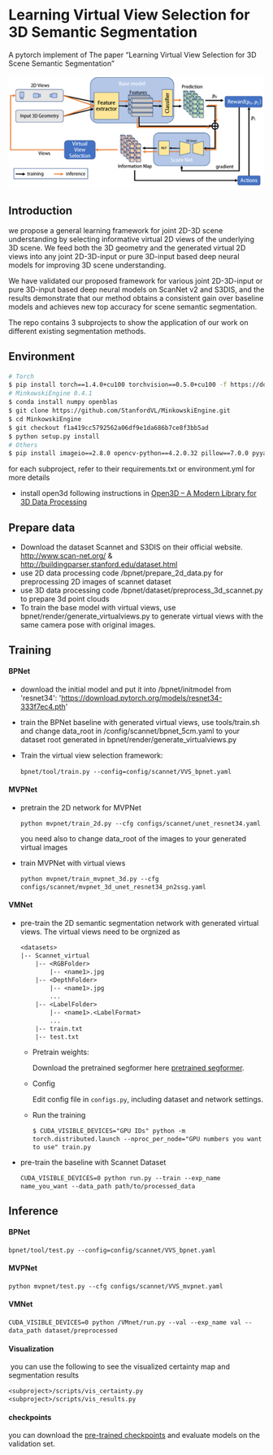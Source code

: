 # Learning Virtual View Selection for 3D Semantic Segmentation
A pytorch implement of The paper “Learning Virtual View Selection for 3D Scene Semantic Segmentation”

![Framework Fig](docs/pipeline.png)

## Introduction

we propose a general learning framework for joint 2D-3D scene understanding by selecting informative virtual 2D views of the underlying 3D scene. We feed both the 3D geometry and the generated virtual 2D views into any joint 2D-3D-input or pure 3D-input based deep neural models for improving 3D scene understanding. 

We have validated our proposed framework for various joint 2D-3D-input or pure 3D-input based deep neural models on ScanNet v2 and S3DIS, and the results demonstrate that our method obtains a consistent gain over baseline models and achieves new top accuracy for scene semantic segmentation.

The repo contains 3 subprojects to show the application of our work on different existing segmentation methods.

## Environment


```bash
# Torch
$ pip install torch==1.4.0+cu100 torchvision==0.5.0+cu100 -f https://download.pytorch.org/whl/torch_stable.html
# MinkowskiEngine 0.4.1
$ conda install numpy openblas
$ git clone https://github.com/StanfordVL/MinkowskiEngine.git
$ cd MinkowskiEngine
$ git checkout f1a419cc5792562a06df9e1da686b7ce8f3bb5ad
$ python setup.py install
# Others
$ pip install imageio==2.8.0 opencv-python==4.2.0.32 pillow==7.0.0 pyyaml==5.3 scipy==1.4.1 sharedarray==3.2.0 tensorboardx==2.0 tqdm==4.42.1
```

for each subproject, refer to their requirements.txt or environment.yml for more details

- install open3d following instructions in [Open3D – A Modern Library for 3D Data Processing](https://www.open3d.org/)

## Prepare data

- Download the dataset Scannet and S3DIS on their official website. http://www.scan-net.org/ & http://buildingparser.stanford.edu/dataset.html
- use 2D data processing code /bpnet/prepare_2d_data.py for preprocessing 2D images of scannet dataset
- use 3D data processing code /bpnet/dataset/preprocess_3d_scannet.py to prepare 3d point clouds
- To train the base model with virtual views,  use bpnet/render/generate_virtualviews.py to generate virtual views with the same camera pose with original images.

## Training

#### BPNet

- download the initial model and put it into /bpnet/initmodel from 'resnet34': 'https://download.pytorch.org/models/resnet34-333f7ec4.pth'

- train the BPNet baseline with generated virtual views, use tools/train.sh and change data_root in /config/scannet/bpnet_5cm.yaml to your dataset root generated in bpnet/render/generate_virtualviews.py

- Train the virtual view selection framework:

  ​	`bpnet/tool/train.py --config=config/scannet/VVS_bpnet.yaml`

#### MVPNet

- pretrain the 2D network for MVPNet

  ```
  python mvpnet/train_2d.py --cfg configs/scannet/unet_resnet34.yaml
  ```

  you need also to change data_root of the images to your generated virtual images

- train MVPNet with virtual views

  ```
  python mvpnet/train_mvpnet_3d.py --cfg configs/scannet/mvpnet_3d_unet_resnet34_pn2ssg.yaml
  ```

#### VMNet

- pre-train the 2D semantic segmentation network with generated virtual views. The virtual views need to be orgnized as

  ```
  <datasets>
  |-- Scannet_virtual
      |-- <RGBFolder>
          |-- <name1>.jpg
      |-- <DepthFolder>
          |-- <name1>.jpg
          ...
      |-- <LabelFolder>
          |-- <name1>.<LabelFormat>
          ...
      |-- train.txt
      |-- test.txt
  ```

  

  - Pretrain weights:

    Download the pretrained segformer here [pretrained segformer](https://drive.google.com/drive/folders/10XgSW8f7ghRs9fJ0dE-EV8G2E_guVsT5?usp=sharing).

  - Config

    Edit config file in `configs.py`, including dataset and network settings.

  - Run the training

    ```
    $ CUDA_VISIBLE_DEVICES="GPU IDs" python -m torch.distributed.launch --nproc_per_node="GPU numbers you want to use" train.py
    ```

- pre-train the baseline with Scannet Dataset

  ```
  CUDA_VISIBLE_DEVICES=0 python run.py --train --exp_name name_you_want --data_path path/to/processed_data
  ```

  

## Inference

#### BPNet

```
bpnet/tool/test.py --config=config/scannet/VVS_bpnet.yaml
```

#### MVPNet

```
python mvpnet/test.py --cfg configs/scannet/VVS_mvpnet.yaml
```

#### VMNet

```
CUDA_VISIBLE_DEVICES=0 python /VMnet/run.py --val --exp_name val --data_path dataset/preprocessed
```

#### Visualization

​	you can use the following to see the visualized certainty map and segmentation results

```
<subproject>/scripts/vis_certainty.py
<subproject>/scripts/vis_results.py
```

#### checkpoints

you can download the [pre-trained checkpoints](https://cloud.tsinghua.edu.cn/d/bf0f7a4a6c1c456d9262/) and evaluate models on the validation set.


